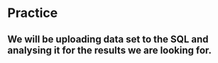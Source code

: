 # Practice

## We will be uploading data set to the SQL and analysing it for the results we are looking for.
